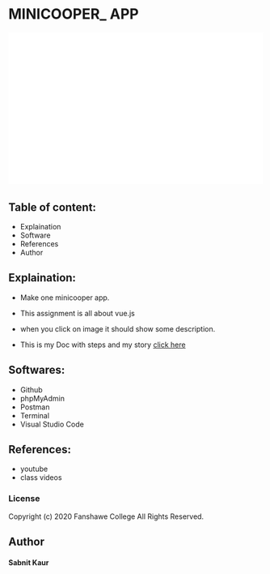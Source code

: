 # MINICOOPER_ APP 
![Mini app](/images/logo.svg)

## Table of content:
* Explaination
* Software
* References
* Author

## Explaination:
* Make one minicooper app.
* This assignment is all about vue.js 
* when you click on image it should show some description.

* This is my Doc with steps and my story [click here](https://docs.google.com/document/d/1s8NnAIA3kpAKYan4o267_Y7fTNko_-am0GAHz0DnSeI/edit?usp=sharing)

## Softwares:
* Github
* phpMyAdmin
* Postman
* Terminal
* Visual Studio Code

## References:

* youtube
* class videos

### License
Copyright (c) 2020 Fanshawe
College All Rights Reserved.

## Author
#### Sabnit Kaur


